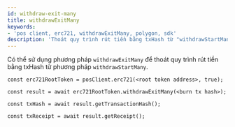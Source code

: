 ```yaml
---
id: withdraw-exit-many
title: withdrawExitMany
keywords:
- 'pos client, erc721, withdrawExitMany, polygon, sdk'
description: 'Thoát quy trình rút tiền bằng txHash từ "withdrawStartMany"'
---
```


Có thể sử dụng phương pháp `withdrawExitMany` để thoát quy trình rút tiền bằng txHash từ phương pháp `withdrawStartMany`.

```
const erc721RootToken = posClient.erc721(<root token address>, true);

const result = await erc721RootToken.withdrawExitMany(<burn tx hash>);

const txHash = await result.getTransactionHash();

const txReceipt = await result.getReceipt();

```
